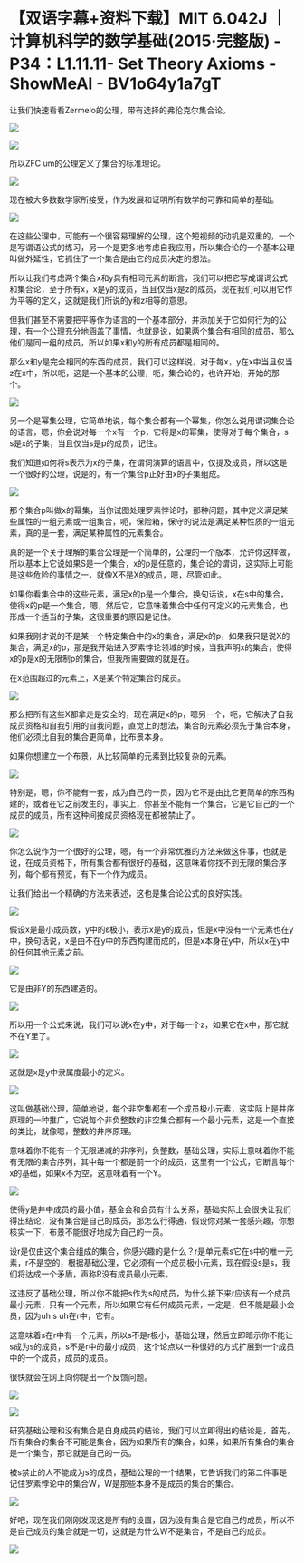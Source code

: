 # 【双语字幕+资料下载】MIT 6.042J ｜ 计算机科学的数学基础(2015·完整版) - P34：L1.11.11- Set Theory Axioms - ShowMeAI - BV1o64y1a7gT

让我们快速看看Zermelo的公理，带有选择的弗伦克尔集合论。

![](img/8804c95065e4b5b04c88bc2c3d80f0f8_1.png)

![](img/8804c95065e4b5b04c88bc2c3d80f0f8_2.png)

所以ZFC um的公理定义了集合的标准理论。

![](img/8804c95065e4b5b04c88bc2c3d80f0f8_4.png)

现在被大多数数学家所接受，作为发展和证明所有数学的可靠和简单的基础。

![](img/8804c95065e4b5b04c88bc2c3d80f0f8_6.png)

在这些公理中，可能有一个很容易理解的公理，这个短视频的动机是双重的，一个是写谓语公式的练习，另一个是更多地考虑自我应用，所以集合论的一个基本公理叫做外延性，它抓住了一个集合是由它的成员决定的想法。

所以让我们考虑两个集合x和y具有相同元素的断言，我们可以把它写成谓词公式和集合论，至于所有x，x是y的成员，当且仅当x是z的成员，现在我们可以用它作为平等的定义，这就是我们所说的y和z相等的意思。

但我们甚至不需要把平等作为语言的一个基本部分，并添加关于它如何行为的公理，有一个公理充分地涵盖了事情，也就是说，如果两个集合有相同的成员，那么他们是同一组的成员，所以如果x和y的所有成员都是相同的。

那么x和y是完全相同的东西的成员，我们可以这样说，对于每x，y在x中当且仅当z在x中，所以呃，这是一个基本的公理，呃，集合论的，也许开始，开始的那个。



![](img/8804c95065e4b5b04c88bc2c3d80f0f8_8.png)

另一个是幂集公理，它简单地说，每个集合都有一个幂集，你怎么说用谓词集合论的语言，嗯，你会说对每一个x有一个p，它将是x的幂集，使得对于每个集合，s s是x的子集，当且仅当s是p的成员，记住。

我们知道如何将s表示为x的子集，在谓词演算的语言中，仅提及成员，所以这是一个很好的公理，说是的，有一个集合p正好由x的子集组成。



![](img/8804c95065e4b5b04c88bc2c3d80f0f8_10.png)

那个集合p叫做x的幂集，当你试图处理罗素悖论时，那种问题，其中定义满足某些属性的一组元素或一组集合，呃，保险箱，保守的说法是满足某种性质的一组元素，真的是一套，满足某种属性的元素集合。

真的是一个关于理解的集合公理是一个简单的，公理的一个版本，允许你这样做，所以基本上它说如果S是一个集合，x的p是任意的，集合论的谓词，这实际上可能是这些危险的事情之一，就像X不是X的成员，嗯，尽管如此。

如果你看集合中的这些元素，满足x的p是一个集合，换句话说，x在s中的集合，使得x的p是一个集合，嗯，然后它，它意味着集合中任何可定义的元素集合，也形成一个适当的子集，这很重要的原因是记住。

如果我刚才说的不是某一个特定集合中的x的集合，满足x的p，如果我只是说X的集合，满足x的p，那是我开始进入罗素悖论领域的时候，当我声明x的集合，使得x的p是x的无限制p的集合，但我所需要做的就是在。

在x范围超过的元素上，X是某个特定集合的成员。

![](img/8804c95065e4b5b04c88bc2c3d80f0f8_12.png)

那么把所有这些X都拿走是安全的，现在满足x的p，嗯另一个，呃，它解决了自我成员资格和自我引用的自我问题，直觉上的想法，集合的元素必须先于集合本身，他们必须比自我的集合更简单，比布景本身。

如果你想建立一个布景，从比较简单的元素到比较复杂的元素。

![](img/8804c95065e4b5b04c88bc2c3d80f0f8_14.png)

特别是，嗯，你不能有一套，成为自己的一员，因为它不是由比它更简单的东西构建的，或者在它之前发生的，事实上，你甚至不能有一个集合，它是它自己的一个成员的成员，所有这种间接成员资格现在都被禁止了。



![](img/8804c95065e4b5b04c88bc2c3d80f0f8_16.png)

你怎么说作为一个很好的公理，嗯，有一个非常优雅的方法来做这件事，也就是说，在成员资格下，所有集合都有很好的基础，这意味着你找不到无限的集合序列，每个都有预览，有下一个作为成员。

让我们给出一个精确的方法来表述，这也是集合论公式的良好实践。

![](img/8804c95065e4b5b04c88bc2c3d80f0f8_18.png)

假设x是最小成员数，y中的ε极小，表示x是y的成员，但是x中没有一个元素也在y中，换句话说，x是由不在y中的东西构建而成的，但是x本身在y中，所以x在y中的任何其他元素之前。



![](img/8804c95065e4b5b04c88bc2c3d80f0f8_20.png)

它是由非Y的东西建造的。

![](img/8804c95065e4b5b04c88bc2c3d80f0f8_22.png)

所以用一个公式来说，我们可以说x在y中，对于每一个z，如果它在x中，那它就不在Y里了。

![](img/8804c95065e4b5b04c88bc2c3d80f0f8_24.png)

这就是x是y中隶属度最小的定义。

![](img/8804c95065e4b5b04c88bc2c3d80f0f8_26.png)

这叫做基础公理，简单地说，每个非空集都有一个成员极小元素，这实际上是井序原理的一种推广，它说每个非负整数的非空集合都有一个最小元素，这是一个直接的类比，就像嗯，整数的井序原理。

意味着你不能有一个无限递减的非序列，负整数，基础公理，实际上意味着你不能有无限的集合序列，其中每一个都是前一个的成员，这里有一个公式，它断言每个x的基础，如果x不为空，这意味着有一个Y。



![](img/8804c95065e4b5b04c88bc2c3d80f0f8_28.png)

使得y是井中成员的最小值，基金会和会员有什么关系，基础实际上会很快让我们得出结论，没有集合是自己的成员，那怎么行得通，假设你对某一套感兴趣，你想核实一下，布景不能很好地成为自己的一员。

设r是仅由这个集合组成的集合，你感兴趣的是什么？r是单元素s它在s中的唯一元素，r不是空的，根据基础公理，它必须有一个成员极小元素，现在假设s是s，我们将达成一个矛盾，声称R没有成员最小元素。

这违反了基础公理，所以你不能把s作为s的成员，为什么接下来r应该有一个成员最小元素，只有一个元素，所以如果它有任何成员元素，一定是，但不能是最小会员，因为uh s uh在r中，它有。

这意味着s在r中有一个元素，所以s不是r极小，基础公理，然后立即暗示你不能让s成为s的成员，s不是r中的最小成员，这个论点以一种很好的方式扩展到一个成员中的一个成员，成员的成员。

很快就会在网上向你提出一个反馈问题。

![](img/8804c95065e4b5b04c88bc2c3d80f0f8_30.png)

![](img/8804c95065e4b5b04c88bc2c3d80f0f8_31.png)

研究基础公理和没有集合是自身成员的结论，我们可以立即得出的结论是，首先，所有集合的集合不可能是集合，因为如果所有的集合，如果，如果所有集合的集合是一个集合，那它就是自己的一员。

被s禁止的人不能成为s的成员，基础公理的一个结果，它告诉我们的第二件事是记住罗素悖论中的集合W，W是那些本身不是成员的集合的集合。



![](img/8804c95065e4b5b04c88bc2c3d80f0f8_33.png)

好吧，现在我们刚刚发现这是所有的设置，因为没有集合是它自己的成员，所以不是自己成员的集合就是一切，这就是为什么W不是集合，不是自己的成员。



![](img/8804c95065e4b5b04c88bc2c3d80f0f8_35.png)